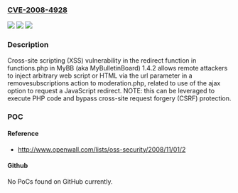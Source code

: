 ### [CVE-2008-4928](https://cve.mitre.org/cgi-bin/cvename.cgi?name=CVE-2008-4928)
![](https://img.shields.io/static/v1?label=Product&message=n%2Fa&color=blue)
![](https://img.shields.io/static/v1?label=Version&message=n%2Fa&color=blue)
![](https://img.shields.io/static/v1?label=Vulnerability&message=n%2Fa&color=brighgreen)

### Description

Cross-site scripting (XSS) vulnerability in the redirect function in functions.php in MyBB (aka MyBulletinBoard) 1.4.2 allows remote attackers to inject arbitrary web script or HTML via the url parameter in a removesubscriptions action to moderation.php, related to use of the ajax option to request a JavaScript redirect.  NOTE: this can be leveraged to execute PHP code and bypass cross-site request forgery (CSRF) protection.

### POC

#### Reference
- http://www.openwall.com/lists/oss-security/2008/11/01/2

#### Github
No PoCs found on GitHub currently.

